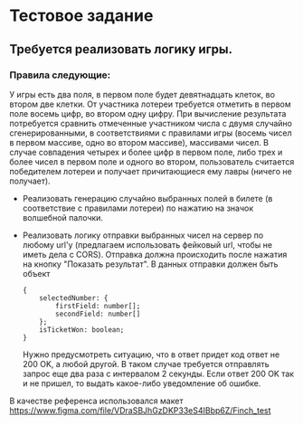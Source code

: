 # Тестовое задание

## Требуется реализовать логику игры.

### Правила следующие:

У игры есть два поля, в первом поле будет девятнадцать клеток, во втором две клетки. От участника лотереи требуется отметить в первом поле восемь цифр, во втором одну цифру. При вычисление результата потребуется сравнить отмеченные участником числа с двумя случайно сгенерированными, в соответствиями с правилами игры (восемь чисел в первом массиве, одно во втором массиве), массивами чисел. В случае совпадения четырех и более цифр в первом поле, либо трех и более чисел в первом поле и одного во втором, пользователь считается победителем лотереи и получает причитающиеся ему лавры (ничего не получает).

- Реализовать генерацию случайно выбранных полей в билете (в соответствие с правилами лотереи) по нажатию на значок волшебной палочки.
- Реализовать логику отправки выбранных чисел на сервер по любому url'у (предлагаем использовать фейковый url, чтобы не иметь дела с CORS). Отправка должна происходить после нажатия на кнопку "Показать результат". В данных отправки должен быть объект

    ```
    {
        selectedNumber: {
            firstField: number[];
            secondField: number[]
        };
        isTicketWon: boolean;
    }
    ```

    Нужно предусмотреть ситуацию, что в ответ придет код ответ не 200 OK, а любой другой. В таком случае требуется отправлять запрос еще два раза с интервалом 2 секунды. Если ответ 200 OK так и не пришел, то выдать какое-либо уведомление об ошибке.

В качестве референса использовался макет https://www.figma.com/file/VDraSBJhGzDKP33eS4IBbp6Z/Finch_test
